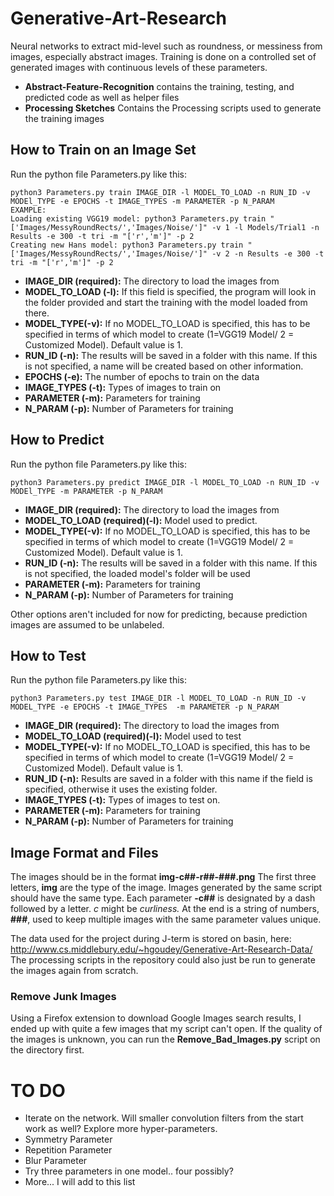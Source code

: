 
# Generative-Art-Research
Neural networks to extract mid-level such as roundness, or messiness from images, especially abstract images. Training is done on a controlled set of generated images with continuous levels of these parameters.

- **Abstract-Feature-Recognition** contains the training, testing, and predicted code as well as helper files
- **Processing Sketches** Contains the Processing scripts used to generate the training images

## How to Train on an Image Set
Run the python file Parameters.py like this:

    python3 Parameters.py train IMAGE_DIR -l MODEL_TO_LOAD -n RUN_ID -v MODEl_TYPE -e EPOCHS -t IMAGE_TYPES -m PARAMETER -p N_PARAM
    EXAMPLE: 
    Loading existing VGG19 model: python3 Parameters.py train "['Images/MessyRoundRects/','Images/Noise/']" -v 1 -l Models/Trial1 -n Results -e 300 -t tri -m "['r','m']" -p 2
    Creating new Hans model: python3 Parameters.py train "['Images/MessyRoundRects/','Images/Noise/']" -v 2 -n Results -e 300 -t tri -m "['r','m']" -p 2

 - **IMAGE_DIR (required):** The directory to load the images from
 - **MODEL_TO_LOAD (-l):** If this field is specified, the program will look in the folder provided and start the training with the model loaded from there.
  - **MODEL_TYPE(-v):** If no MODEL_TO_LOAD is specified, this has to be specified in terms of which model to create (1=VGG19 Model/ 2 = Customized Model). Default value is 1.
 - **RUN_ID (-n):** The results will be saved in a folder with this name. If this is not specified, a name will be created based on other information.
 - **EPOCHS (-e):** The number of epochs to train on the data
 - **IMAGE_TYPES (-t):** Types of images to train on
 - **PARAMETER (-m):** Parameters for training
 - **N_PARAM (-p):** Number of Parameters for training 


## How to Predict
Run the python file Parameters.py like this:

    python3 Parameters.py predict IMAGE_DIR -l MODEL_TO_LOAD -n RUN_ID -v MODEl_TYPE -m PARAMETER -p N_PARAM

 - **IMAGE_DIR (required):** The directory to load the images from
 - **MODEL_TO_LOAD (required)(-l):** Model used to predict.
 - **MODEL_TYPE(-v):** If no MODEL_TO_LOAD is specified, this has to be specified in terms of which model to create (1=VGG19 Model/ 2 = Customized Model). Default value is 1.
 - **RUN_ID (-n):** The results will be saved in a folder with this name. If this is not specified, the loaded model's folder will be used
 - **PARAMETER (-m):** Parameters for training
 - **N_PARAM (-p):** Number of Parameters for training 

 
 Other options aren't included for now for predicting, because prediction images are assumed to be unlabeled.
 
## How to Test
Run the python file Parameters.py like this:

    python3 Parameters.py test IMAGE_DIR -l MODEL_TO_LOAD -n RUN_ID -v MODEL_TYPE -e EPOCHS -t IMAGE_TYPES  -m PARAMETER -p N_PARAM

 - **IMAGE_DIR (required):** The directory to load the images from
 - **MODEL_TO_LOAD (required)(-l):** Model used to test
 - **MODEL_TYPE(-v):** If no MODEL_TO_LOAD is specified, this has to be specified in terms of which model to create (1=VGG19 Model/ 2 = Customized Model). Default value is 1.
 - **RUN_ID (-n):** Results are saved in a folder with this name if the field is specified, otherwise it uses the existing folder.
 - **IMAGE_TYPES (-t):** Types of images to test on.
 - **PARAMETER (-m):** Parameters for training
 - **N_PARAM (-p):** Number of Parameters for training 



## Image Format and Files
The images should be in the format **img-c##-r##-###.png**
The first three letters, **img** are the type of the image. Images generated by the same script should have the same type.
Each parameter **-c##** is designated by a dash followed by a letter. *c* might be *curliness.*
At the end is a string of numbers, **###**, used to keep multiple images with the same parameter values unique.

The data used for the project during J-term is stored on basin, here:
http://www.cs.middlebury.edu/~hgoudey/Generative-Art-Research-Data/
The processing scripts in the repository could also just be run to generate the images again from scratch.

### Remove Junk Images
Using a Firefox extension to download Google Images search results, I ended up with quite a few images that my script can't open. If the quality of the images is unknown, you can run the **Remove_Bad_Images.py** script on the directory first.



# TO DO
- Iterate on the network. Will smaller convolution filters from the start work as well? Explore more hyper-parameters.
- Symmetry Parameter
- Repetition Parameter
- Blur Parameter
- Try three parameters in one model.. four possibly?
- More... I will add to this list
